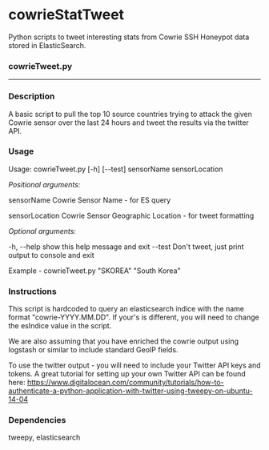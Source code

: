 # cowrieStatTweet
Python scripts to tweet interesting stats from Cowrie SSH Honeypot data stored in ElasticSearch.

### cowrieTweet.py
---

### Description

A basic script to pull the top 10 source countries trying to attack the given Cowrie sensor over the last 24 hours and tweet the results via the twitter API.

### Usage

Usage: cowrieTweet.py [-h] [--test] sensorName sensorLocation

*Positional arguments:*

sensorName      Cowrie Sensor Name - for ES query

sensorLocation  Cowrie Sensor Geographic Location - for tweet formatting

*Optional arguments:*

-h, --help      show this help message and exit
--test          Don't tweet, just print output to console and exit

Example - cowrieTweet.py "SKOREA" "South Korea"

### Instructions

This script is hardcoded to query an elasticsearch indice with the name format "cowrie-YYYY.MM.DD". If your's is different, you will need to change the esIndice value in the script.

We are also assuming that you have enriched the cowrie output using logstash or similar to include standard GeoIP fields.

To use the twitter output - you will need to include your Twitter API keys and tokens. A great tutorial for setting up your own Twitter API can be found here: https://www.digitalocean.com/community/tutorials/how-to-authenticate-a-python-application-with-twitter-using-tweepy-on-ubuntu-14-04
  
### Dependencies

tweepy, elasticsearch 